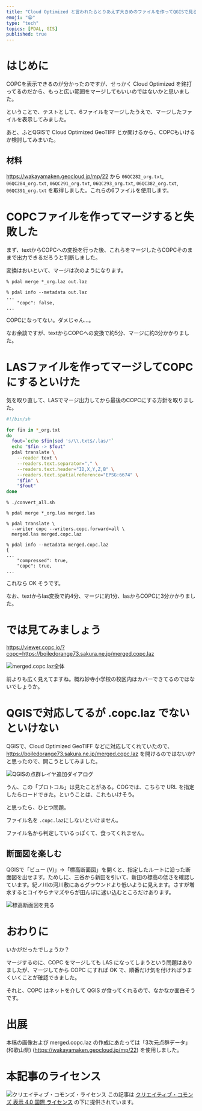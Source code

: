 ```yaml
---
title: "Cloud Optimized と言われたらとりあえず大きめのファイルを作ってQGISで見るものである"
emoji: "😀"
type: "tech"
topics: [PDAL, GIS]
published: true
---
```


# はじめに

COPCを表示できるのが分かったのですが、せっかく Cloud Optimized を銘打ってるのだから、もっと広い範囲をマージしてもいいのではないかと思いました。

ということで、テストとして、6ファイルをマージしたうえで、マージしたファイルを表示してみました。

あと、ふとQGISで Cloud Optimized GeoTIFF とか開けるから、COPCもいけるか検討してみまいた。

## 材料

https://wakayamaken.geocloud.jp/mp/22 から ``06QC282_org.txt``, ``06QC284_org.txt``, ``06QC291_org.txt``, ``06QC293_org.txt``, ``06QC382_org.txt``, ``06QC391_org.txt`` を取得しました。これらの6ファイルを使用します。

# COPCファイルを作ってマージすると失敗した

まず、textからCOPCへの変換を行った後、これらをマージしたらCOPCそのままで出力できるだろうと判断しました。

変換はおいといて、マージは次のようになります。

```
% pdal merge *_org.laz out.laz

% pdal info --metadata out.laz
...
    "copc": false,
...
```

COPCになってない。ダメじゃん…。

なお余談ですが、textからCOPCへの変換で約5分、マージに約3分かかりました。

# LASファイルを作ってマージしてCOPCにするといけた

気を取り直して、LASでマージ出力してから最後のCOPCにする方針を取りました。

```sh:convert_all.sh
#!/bin/sh

for fin in *_org.txt
do
  fout=`echo $fin|sed 's/\\.txt$/.las/'`
  echo "$fin -> $fout"
  pdal translate \
    --reader text \
    --readers.text.separator="," \
    --readers.text.header="ID,X,Y,Z,B" \
    --readers.text.spatialreference="EPSG:6674" \
    "$fin" \
    "$fout"
done
```

```
% ./convert_all.sh
```

```
% pdal merge *_org.las merged.las
```

```
% pdal translate \
  --writer copc --writers.copc.forward=all \
  merged.las merged.copc.laz
```

```
% pdal info --metadata merged.copc.laz
{
...
    "compressed": true,
    "copc": true,
...
```

これなら OK そうです。

なお、textからlas変換で約4分、マージに約1分、lasからCOPCに3分かかりました。

# では見てみましょう

https://viewer.copc.io/?copc=https://boiledorange73.sakura.ne.jp/merged.copc.laz

![merged.copc.laz全体](https://github.com/boiledorange73/zenn-content/raw/main/articles-images/0063/01-overview.png)

前よりも広く見えてますね。概ね妙寺小学校の校区内はカバーできてるのではないでしょうか。

# QGISで対応してるが .copc.laz でないといけない

QGISで、Cloud Optimized GeoTIFF などに対応してくれていたので、 https://boiledorange73.sakura.ne.jp/merged.copc.laz を開けるのではないか?と思ったので、開こうとしてみました。

![QGISの点群レイヤ追加ダイアログ](https://github.com/boiledorange73/zenn-content/raw/main/articles-images/0063/02-qgis-dialog.png)

うん、この「プロトコル」は見たことがある。COGでは、こちらで URL を指定したらロードできた。ということは、これもいけそう。

と思ったら、ひとつ問題。

ファイル名を ``.copc.laz``にしないといけません。

ファイル名から判定しているっぽくて、食ってくれません。

## 断面図を楽しむ

QGISで「ビュー (V)」→「標高断面図」を開くと、指定したルートに沿った断面図を出せます。ためしに、三谷から新田を引いて、新田の標高の低さを確認しています。紀ノ川の河川敷にあるグラウンドより低いように見えます。さすが増水するとコイやらナマズやらが田んぼに迷い込むところだけあります。

![標高断面図を見る](https://github.com/boiledorange73/zenn-content/raw/main/articles-images/0063/03-qgis-cross.png)


# おわりに

いかがだったでしょうか？

マージするのに、COPC をマージしても LAS になってしまうという問題はありましたが、マージしてから COPC にすれば OK で、順番だけ気を付ければうまくいくことが確認できました。

それと、COPC はネットを介して QGIS が食ってくれるので、なかなか面白そうです。

# 出展

本稿の画像および merged.copc.laz の作成にあたっては「3次元点群データ」(和歌山県) (https://wakayamaken.geocloud.jp/mp/22) を使用しました。

# 本記事のライセンス

![クリエイティブ・コモンズ・ライセンス](https://i.creativecommons.org/l/by/4.0/88x31.png)
この記事は [クリエイティブ・コモンズ 表示 4.0 国際 ライセンス](http://creativecommons.org/licenses/by/4.0/">) の下に提供されています。
